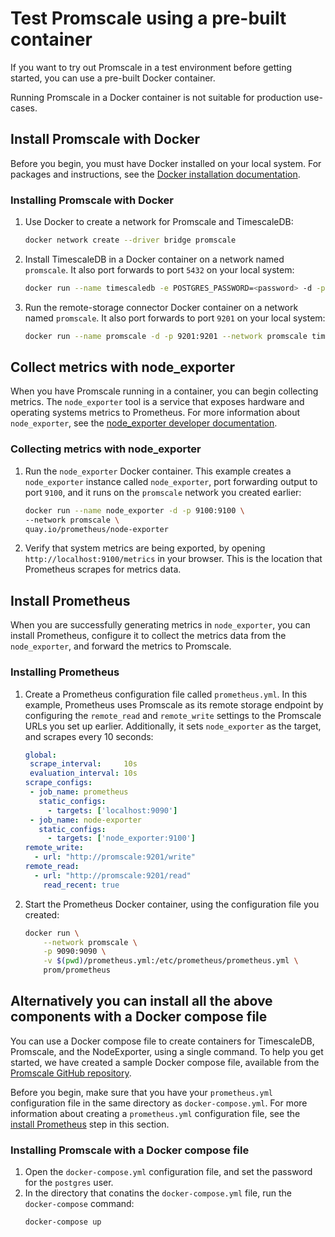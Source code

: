 # Test Promscale using a pre-built container
If you want to try out Promscale in a test environment before getting started,
you can use a pre-built Docker container.

<highlight type="important">
Running Promscale in a Docker container is not suitable for production use-cases. 
</highlight>

## Install Promscale with Docker
Before you begin, you must have Docker installed on your local system. For
packages and instructions, see the
[Docker installation documentation][docker-install].

<procedure>

### Installing Promscale with Docker
1.  Use Docker to create a network for Promscale and TimescaleDB:
    ```bash
    docker network create --driver bridge promscale
    ```
1.  Install TimescaleDB in a Docker container on a network named `promscale`. It also port forwards to port `5432` on your local system:
    ```bash
    docker run --name timescaledb -e POSTGRES_PASSWORD=<password> -d -p 5432:5432 --network promscale timescaledev/promscale-extension:latest-ts2-pg13 postgres -csynchronous_commit=off
    ```
1.  Run the remote-storage connector Docker container on a network named `promscale`. It also port forwards to port `9201` on your local system:
    ```bash
    docker run --name promscale -d -p 9201:9201 --network promscale timescale/promscale:latest -db-password=<password> -db-port=5432 -db-name=postgres -db-host=timescaledb -db-ssl-mode=allow
    ```

</procedure>

## Collect metrics with node_exporter
When you have Promscale running in a container, you can begin collecting metrics. The `node_exporter` tool is a service that exposes hardware and operating systems metrics to Prometheus. For more information about `node_exporter`, see the [node_exporter developer documentation][gh-node-exporter].

<procedure>

### Collecting metrics with node_exporter
1.  Run the `node_exporter` Docker container. This example creates
    a `node_exporter` instance called `node_exporter`, port forwarding output to
    port `9100`, and it runs on the `promscale` network you created
    earlier:
    ```bash
    docker run --name node_exporter -d -p 9100:9100 \
    --network promscale \
    quay.io/prometheus/node-exporter
    ```
1.  Verify that system metrics are being exported, by opening
    `http://localhost:9100/metrics` in your browser. This is the location that
    Prometheus scrapes for metrics data.

</procedure>

## Install Prometheus
When you are successfully generating metrics in `node_exporter`, you can install
Prometheus, configure it to collect the metrics data from the `node_exporter`,
and forward the metrics to Promscale.

<procedure>

### Installing Prometheus

1.  Create a Prometheus configuration file called `prometheus.yml`. In this
    example, Prometheus uses Promscale as its remote storage endpoint by
    configuring the `remote_read` and `remote_write` settings to the Promscale
    URLs you set up earlier. Additionally, it sets `node_exporter` as the
    target, and scrapes every 10&nbsp;seconds:
    ```yaml
    global:
     scrape_interval:     10s
     evaluation_interval: 10s
    scrape_configs:
     - job_name: prometheus
       static_configs:
         - targets: ['localhost:9090']
     - job_name: node-exporter
       static_configs:
         - targets: ['node_exporter:9100']
    remote_write:
      - url: "http://promscale:9201/write"
    remote_read:
      - url: "http://promscale:9201/read"
        read_recent: true
    ```
1.  Start the Prometheus Docker container, using the configuration file you
    created:
    ```bash
    docker run \
        --network promscale \
        -p 9090:9090 \
        -v $(pwd)/prometheus.yml:/etc/prometheus/prometheus.yml \
        prom/prometheus
    ```

</procedure>

## Alternatively you can install all the above components with a Docker compose file

You can use a Docker compose file to create containers for TimescaleDB,
Promscale, and the NodeExporter, using a single command. To help you get
started, we have created a sample Docker compose file, available from the
[Promscale GitHub repository][promscale-docker-compose].

Before you begin, make sure that you have your `prometheus.yml` configuration
file in the same directory as `docker-compose.yml`. For more information
about creating a `prometheus.yml` configuration file, see the
[install Prometheus][install-prometheus] step in this section.

<procedure>

### Installing Promscale with a Docker compose file
1.  Open the `docker-compose.yml` configuration file, and set the password for
    the `postgres` user.
1.  In the directory that conatins the `docker-compose.yml` file, run the
    `docker-compose` command:
    ```bash
    docker-compose up
    ```

</procedure>

[promscale-docker-compose]: https://github.com/timescale/promscale/blob/master/docker-compose/docker-compose.yaml
[docker-install]: https://docs.docker.com/get-docker/
[tsdb-docker]: timescaledb/:currentVersion:/how-to-guides/install-timescaledb/self-hosted/docker/installation-docker/
[gh-node-exporter]: https://github.com/prometheus/node_exporter#node-exporter
[install-prometheus]: promscale/:currentVersion:/installation/docker#installing-prometheus